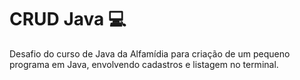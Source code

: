 # CRUD Java :computer:

Desafio do curso de Java da Alfamídia para criação de um pequeno programa em Java, envolvendo cadastros e listagem no terminal.
